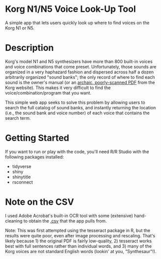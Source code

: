 # Korg N1/N5 Voice Look-Up Tool
A simple app that lets users quickly look up where to find voices on the Korg N1 or N5.

# Description
Korg's model N1 and N5 synthesizers have more than 800 built-in voices and voice combinations that come preset. Unfortunately, those sounds are organized in a very haphazard fashion and dispersed across half a dozen arbitrarily organized "sound banks"; the only record of where to find each sound is the owner's manual (or an [archaic, poorly-scanned PDF](https://cdn.korg.com/us/support/download/files/12275352cbc6bbfa6abcea43b8a8191e.pdf?response-content-disposition=inline%3Bfilename%3DN1_N5_VoiceName.pdf&response-content-type=application%2Fpdf%3B) from the Korg website). This makes it very difficult to find the voice/combination/program that you want. 

This simple web app seeks to solve this problem by allowing users to search the full catalog of sound banks, and instantly returning the location (i.e., the sound bank and voice number) of each voice that contains the search term. 

# Getting Started
If you want to run or play with the code, you'll need R/R Studio with the following packages installed:
- tidyverse
- shiny
- shinytitle
- rsconnect

# Note on the CSV
I used Adobe Acrobat's built-in OCR tool with some (extensive) hand-cleaning to obtain the [.csv](/N1_N5_VoiceName.csv) that the app pulls from. 

Note: This was first attempted using the tesseract package in R, but the results were quite poor, even after image processing and rescaling. That's likely because 1) the original PDF is fairly low-quality, 2) tesseract works best with full sentences rather than individual words, and 3) many of the Korg voices are not standard English words (lookin' at you, "Synthesaur"!).
